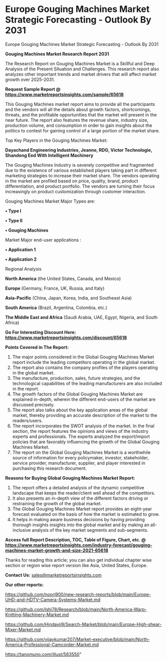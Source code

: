 # Europe Gouging Machines Market Strategic Forecasting - Outlook By 2031
 Europe Gouging Machines Market Strategic Forecasting - Outlook By 2031

<strong>Gouging Machines Market Research Report 2031</strong>

The Research Report on Gouging Machines Market is a Skillful and Deep Analysis of the Present Situation and Challenges. This research report also analyzes other important trends and market drivers that will affect market growth over 2025-2031.

<strong>Request Sample Report @ <a href=https://www.marketreportsinsights.com/sample/65618>https://www.marketreportsinsights.com/sample/65618</a></strong>

This Gouging Machines market report aims to provide all the participants and the vendors will all the details about growth factors, shortcomings, threats, and the profitable opportunities that the market will present in the near future. The report also features the revenue share, industry size, production volume, and consumption in order to gain insights about the politics to contest for gaining control of a large portion of the market share.

Top Key Players in the Gouging Machines Market:

<strong>Dayachand Engineering Industries, Jeanne, RDG, Victor Technologie, Shandong Eed With Intelligent Machinery</strong>

The Gouging Machines Industry is severely competitive and fragmented due to the existence of various established players taking part in different marketing strategies to increase their market share. The vendors operating in the market are profiled based on price, quality, brand, product differentiation, and product portfolio. The vendors are turning their focus increasingly on product customization through customer interaction.

Gouging Machines Market Major Types are:

<strong>• Type I

• Type II

• Gouging Machines</strong>

Market Major end-user applications :

<strong>• Application 1

• Application 2</strong>

Regional Analysis

</u><strong><b>North America</b></strong> (the United States, Canada, and Mexico)

<strong><b>Europe </b></strong>(Germany, France, UK, Russia, and Italy)

<strong><b>Asia-Pacific</b></strong> (China, Japan, Korea, India, and Southeast Asia)

<strong><b>South America</b></strong> (Brazil, Argentina, Colombia, etc.)

<strong><b>The Middle East and Africa</b></strong> (Saudi Arabia, UAE, Egypt, Nigeria, and South Africa)

<strong>Go For Interesting Discount Here: <a href=https://www.marketreportsinsights.com/discount/65618>https://www.marketreportsinsights.com/discount/65618</a></strong>

<strong>Points Covered in The Report:</strong>
<ol>
  <li>The major points considered in the Global Gouging Machines Market report include the leading competitors operating in the global market.</li>
  <li>The report also contains the company profiles of the players operating in the global market.</li>
  <li>The manufacture, production, sales, future strategies, and the technological capabilities of the leading manufacturers are also included in the report.</li>
  <li>The growth factors of the Global Gouging Machines Market are explained in-depth, wherein the different end-users of the market are discussed precisely.</li>
  <li>The report also talks about the key application areas of the global market, thereby providing an accurate description of the market to the readers/users.</li>
  <li>The report incorporates the SWOT analysis of the market. In the final section, the report features the opinions and views of the industry experts and professionals. The experts analyzed the export/import policies that are favorably influencing the growth of the Global Gouging Machines Market.</li>
  <li>The report on the Global Gouging Machines Market is a worthwhile source of information for every policymaker, investor, stakeholder, service provider, manufacturer, supplier, and player interested in purchasing this research document.</li>
</ol>
<strong>Reasons for Buying Global Gouging Machines Market Report:</strong>

<ol>
  <li>The report offers a detailed analysis of the dynamic competitive landscape that keeps the reader/client well ahead of the competitors.</li>
  <li>It also presents an in-depth view of the different factors driving or restraining the growth of the global market.</li>
  <li>The Global Gouging Machines Market report provides an eight-year forecast evaluated on the basis of how the market is estimated to grow.</li>
  <li>It helps in making aware business decisions by having providing thorough insights insights into the global market and by making an all-inclusive analysis of the key market segments and sub-segments.</li>
</ol>
<strong>Access full Report Description, TOC, Table of Figure, Chart, etc. @ <a href=https://www.marketreportsinsights.com/industry-forecast/gouging-machines-market-growth-and-size-2021-65618>https://www.marketreportsinsights.com/industry-forecast/gouging-machines-market-growth-and-size-2021-65618</a></strong>


Thanks for reading this article; you can also get individual chapter wise section or region wise report version like Asia, United States, Europe.

<strong>Contact Us:</strong>
sales@marketreportsinsights.com

<strong>Our other reports:</strong>

<a href=https://github.com/noori900/new-research-reports/blob/main/Europe-UHD-and-HDTV-Camera-Systems-Market.md>https://github.com/noori900/new-research-reports/blob/main/Europe-UHD-and-HDTV-Camera-Systems-Market.md</a>

<a href=https://github.com/Ishi78/Research/blob/main/North-America-Warp-Knitting-Machinery-Market.md>https://github.com/Ishi78/Research/blob/main/North-America-Warp-Knitting-Machinery-Market.md</a>

<a href=https://github.com/Hindavii9/Search-Market/blob/main/Europe-High-shear-Mixer-Market.md>https://github.com/Hindavii9/Search-Market/blob/main/Europe-High-shear-Mixer-Market.md</a>

<a href=https://github.com/vijaykumar207/Market-executive/blob/main/North-America-Professional-Camcorder-Market.md>https://github.com/vijaykumar207/Market-executive/blob/main/North-America-Professional-Camcorder-Market.md</a>

<a href=https://tanomuno.com/illust/563550>https://tanomuno.com/illust/563550</a>"
